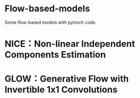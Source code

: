 # Flow-based-models
 Some flow-based models with pytorch code.
 # NICE：Non-linear Independent Components Estimation
 # GLOW：Generative Flow with Invertible 1x1 Convolutions
